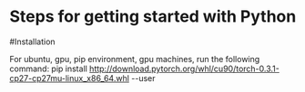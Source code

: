 # Steps for getting started with Python

#Installation

For ubuntu, gpu, pip environment, gpu machines, run the following command:
pip install http://download.pytorch.org/whl/cu90/torch-0.3.1-cp27-cp27mu-linux_x86_64.whl --user


